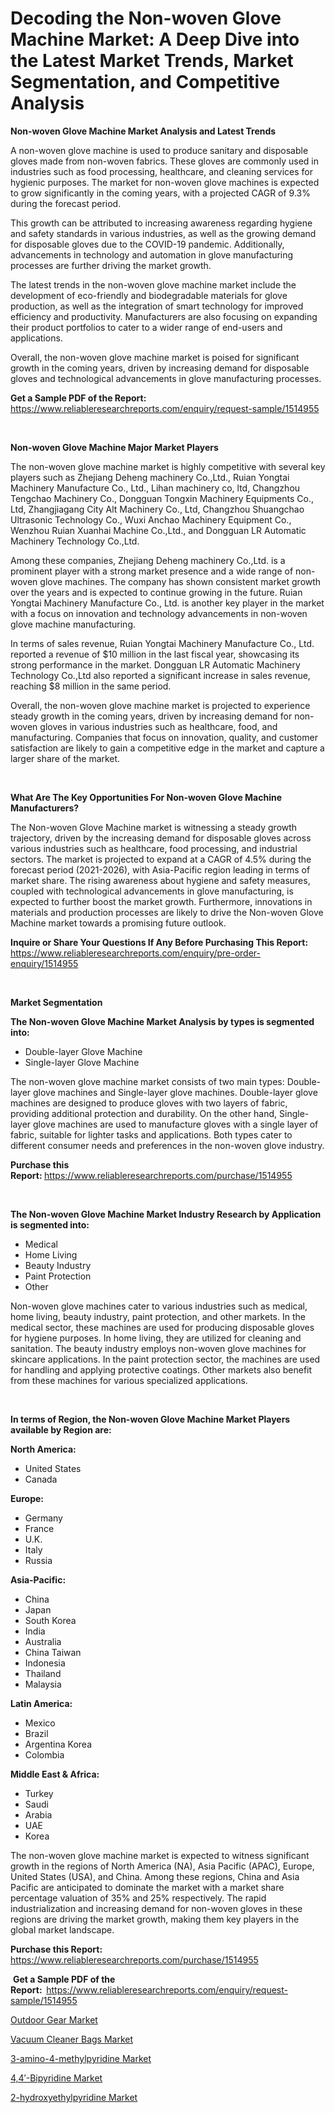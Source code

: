 <p><h1>Decoding the Non-woven Glove Machine Market: A Deep Dive into the Latest Market Trends, Market Segmentation, and Competitive Analysis</h1></p><p><strong>Non-woven Glove Machine Market Analysis and Latest Trends</strong></p>
<p><p>A non-woven glove machine is used to produce sanitary and disposable gloves made from non-woven fabrics. These gloves are commonly used in industries such as food processing, healthcare, and cleaning services for hygienic purposes. The market for non-woven glove machines is expected to grow significantly in the coming years, with a projected CAGR of 9.3% during the forecast period.</p><p>This growth can be attributed to increasing awareness regarding hygiene and safety standards in various industries, as well as the growing demand for disposable gloves due to the COVID-19 pandemic. Additionally, advancements in technology and automation in glove manufacturing processes are further driving the market growth.</p><p>The latest trends in the non-woven glove machine market include the development of eco-friendly and biodegradable materials for glove production, as well as the integration of smart technology for improved efficiency and productivity. Manufacturers are also focusing on expanding their product portfolios to cater to a wider range of end-users and applications.</p><p>Overall, the non-woven glove machine market is poised for significant growth in the coming years, driven by increasing demand for disposable gloves and technological advancements in glove manufacturing processes.</p></p>
<p><strong>Get a Sample PDF of the Report:&nbsp;</strong> <a href="https://www.reliableresearchreports.com/enquiry/request-sample/1514955">https://www.reliableresearchreports.com/enquiry/request-sample/1514955</a></p>
<p>&nbsp;</p>
<p><strong>Non-woven Glove Machine Major Market Players</strong></p>
<p><p>The non-woven glove machine market is highly competitive with several key players such as Zhejiang Deheng machinery Co.,Ltd., Ruian Yongtai Machinery Manufacture Co., Ltd., Lihan machinery co, ltd, Changzhou Tengchao Machinery Co., Dongguan Tongxin Machinery Equipments Co., Ltd, Zhangjiagang City Alt Machinery Co., Ltd, Changzhou Shuangchao Ultrasonic Technology Co., Wuxi Anchao Machinery Equipment Co., Wenzhou Ruian Xuanhai Machine Co.,Ltd., and Dongguan LR Automatic Machinery Technology Co.,Ltd.</p><p>Among these companies, Zhejiang Deheng machinery Co.,Ltd. is a prominent player with a strong market presence and a wide range of non-woven glove machines. The company has shown consistent market growth over the years and is expected to continue growing in the future. Ruian Yongtai Machinery Manufacture Co., Ltd. is another key player in the market with a focus on innovation and technology advancements in non-woven glove machine manufacturing.</p><p>In terms of sales revenue, Ruian Yongtai Machinery Manufacture Co., Ltd. reported a revenue of $10 million in the last fiscal year, showcasing its strong performance in the market. Dongguan LR Automatic Machinery Technology Co.,Ltd also reported a significant increase in sales revenue, reaching $8 million in the same period.</p><p>Overall, the non-woven glove machine market is projected to experience steady growth in the coming years, driven by increasing demand for non-woven gloves in various industries such as healthcare, food, and manufacturing. Companies that focus on innovation, quality, and customer satisfaction are likely to gain a competitive edge in the market and capture a larger share of the market.</p></p>
<p>&nbsp;</p>
<p><strong>What Are The Key Opportunities For Non-woven Glove Machine Manufacturers?</strong></p>
<p><p>The Non-woven Glove Machine market is witnessing a steady growth trajectory, driven by the increasing demand for disposable gloves across various industries such as healthcare, food processing, and industrial sectors. The market is projected to expand at a CAGR of 4.5% during the forecast period (2021-2026), with Asia-Pacific region leading in terms of market share. The rising awareness about hygiene and safety measures, coupled with technological advancements in glove manufacturing, is expected to further boost the market growth. Furthermore, innovations in materials and production processes are likely to drive the Non-woven Glove Machine market towards a promising future outlook.</p></p>
<p><strong>Inquire or Share Your Questions If Any Before Purchasing This Report:</strong> <a href="https://www.reliableresearchreports.com/enquiry/pre-order-enquiry/1514955">https://www.reliableresearchreports.com/enquiry/pre-order-enquiry/1514955</a></p>
<p>&nbsp;</p>
<p><strong>Market Segmentation</strong></p>
<p><strong>The Non-woven Glove Machine Market Analysis by types is segmented into:</strong></p>
<p><ul><li>Double-layer Glove Machine</li><li>Single-layer Glove Machine</li></ul></p>
<p><p>The non-woven glove machine market consists of two main types: Double-layer glove machines and Single-layer glove machines. Double-layer glove machines are designed to produce gloves with two layers of fabric, providing additional protection and durability. On the other hand, Single-layer glove machines are used to manufacture gloves with a single layer of fabric, suitable for lighter tasks and applications. Both types cater to different consumer needs and preferences in the non-woven glove industry.</p></p>
<p><strong>Purchase this Report:&nbsp;</strong><a href="https://www.reliableresearchreports.com/purchase/1514955">https://www.reliableresearchreports.com/purchase/1514955</a></p>
<p>&nbsp;</p>
<p><strong>The Non-woven Glove Machine Market Industry Research by Application is segmented into:</strong></p>
<p><ul><li>Medical</li><li>Home Living</li><li>Beauty Industry</li><li>Paint Protection</li><li>Other</li></ul></p>
<p><p>Non-woven glove machines cater to various industries such as medical, home living, beauty industry, paint protection, and other markets. In the medical sector, these machines are used for producing disposable gloves for hygiene purposes. In home living, they are utilized for cleaning and sanitation. The beauty industry employs non-woven glove machines for skincare applications. In the paint protection sector, the machines are used for handling and applying protective coatings. Other markets also benefit from these machines for various specialized applications.</p></p>
<p>&nbsp;</p>
<p><strong>In terms of Region, the Non-woven Glove Machine Market Players available by Region are:</strong></p>
<p>
    <p> <strong> North America: </strong>
        <ul>
            <li>United States</li>
            <li>Canada</li>
        </ul>
        </p> 
    <p> <strong> Europe: </strong>
        <ul>
            <li>Germany</li>
            <li>France</li>
            <li>U.K.</li>
            <li>Italy</li>
            <li>Russia</li>
        </ul>
        </p> 
    <p> <strong> Asia-Pacific: </strong>
        <ul>
            <li>China</li>
            <li>Japan</li>
            <li>South Korea</li>
            <li>India</li>
            <li>Australia</li>
            <li>China Taiwan</li>
            <li>Indonesia</li>
            <li>Thailand</li>
            <li>Malaysia</li>
        </ul>
        </p> 
    <p> <strong> Latin America: </strong>
        <ul>
            <li>Mexico</li>
            <li>Brazil</li>
            <li>Argentina Korea</li>
            <li>Colombia</li>
        </ul>
        </p> 
    <p> <strong> Middle East & Africa: </strong>
        <ul>
            <li>Turkey</li>
            <li>Saudi</li>
            <li>Arabia</li>
            <li>UAE</li>
            <li>Korea</li>
        </ul>
    </p>
    </p>
<p><p>The non-woven glove machine market is expected to witness significant growth in the regions of North America (NA), Asia Pacific (APAC), Europe, United States (USA), and China. Among these regions, China and Asia Pacific are anticipated to dominate the market with a market share percentage valuation of 35% and 25% respectively. The rapid industrialization and increasing demand for non-woven gloves in these regions are driving the market growth, making them key players in the global market landscape.</p></p>
<p><strong>Purchase this Report: </strong><a href="https://www.reliableresearchreports.com/purchase/1514955">https://www.reliableresearchreports.com/purchase/1514955</a></p>
<p>&nbsp;<strong>Get a Sample PDF of the Report:&nbsp;&nbsp;</strong><a href="https://www.reliableresearchreports.com/enquiry/request-sample/1514955">https://www.reliableresearchreports.com/enquiry/request-sample/1514955</a></p>
<p><strong></strong></p>
<p><p><a href="https://view.publitas.com/reportprime-1/outdoor-gear-market-size-growth-and-forecast-from-2024-2031/">Outdoor Gear Market</a></p><p><a href="https://view.publitas.com/reportprime-1/vacuum-cleaner-bags-market-size-share-trends-analysis-report-by-application-regional-outlook-competitive-strategies-and-segment-forecasts-2024-2031/">Vacuum Cleaner Bags Market</a></p><p><a href="https://glittery-fuchsia-86a.notion.site/3-amino-4-methylpyridine-Market-Offer-Valuable-Insights-into-Market-Size-Market-Share-Market-Trend-bab701d42ffb48e3b96d21aa700ab5f2">3-amino-4-methylpyridine Market</a></p><p><a href="https://glittery-fuchsia-86a.notion.site/4-4-Bipyridine-Market-Size-Market-Share-and-Global-Market-Analysis-Report-2024-2031-9fe9d6a32f954ff4a4b04af2f15415c6">4,4′-Bipyridine Market</a></p><p><a href="https://acidic-farm-354.notion.site/2-hydroxyethylpyridine-Market-Size-Growth-Outlook-from-2024-to-2031-projecting-at-Market-s-Trends--1e8034d5285c4cb183d58be3b9e94840">2-hydroxyethylpyridine Market</a></p></p>